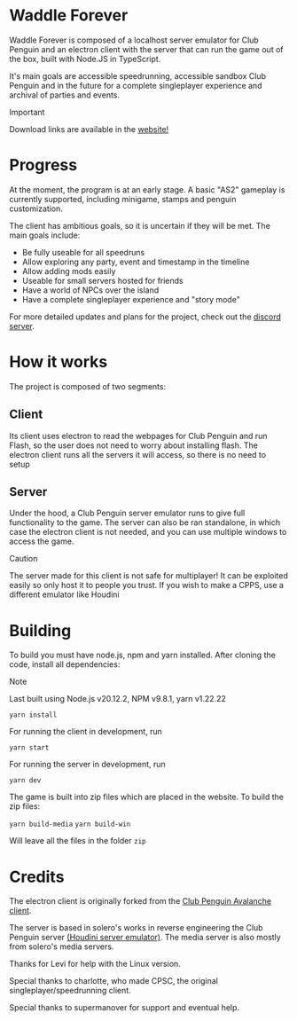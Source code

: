 # Waddle Forever

Waddle Forever is composed of a localhost server emulator for Club Penguin and an electron client with the server that can run the game out of the box, built with Node.JS in TypeScript.

It's main goals are accessible speedrunning, accessible sandbox Club Penguin and in the future for a complete singleplayer experience and archival of parties and events.

> [!IMPORTANT]  
> Download links are available in the [website!](https://waddleforever.com/)

# Progress

At the moment, the program is at an early stage. A basic "AS2" gameplay is currently supported, including minigame, stamps and penguin customization.

The client has ambitious goals, so it is uncertain if they will be met. The main goals include:

* Be fully useable for all speedruns
* Allow exploring any party, event and timestamp in the timeline
* Allow adding mods easily
* Useable for small servers hosted for friends
* Have a world of NPCs over the island
* Have a complete singleplayer experience and "story mode"

For more detailed updates and plans for the project, check out the [discord server](https://discord.gg/URHXm3cFv5).

# How it works

The project is composed of two segments:

## Client

Its client uses electron to read the webpages for Club Penguin and run Flash, so the user does not need to worry about installing flash. The electron client runs all the servers it will access, so there is no need to setup

## Server

Under the hood, a Club Penguin server emulator runs to give full functionality to the game. The server can also be ran standalone, in which case the electron client is not needed, and you can use multiple windows to access the game.

> [!CAUTION]
> The server made for this client is not safe for multiplayer! It can be exploited easily so only host it to people you trust.
> If you wish to make a CPPS, use a different emulator like Houdini

# Building

To build you must have node.js, npm and yarn installed. After cloning the code, install all dependencies:

> [!NOTE]  
> Last built using Node.js v20.12.2, NPM v9.8.1, yarn v1.22.22

```yarn install```

For running the client in development, run

```yarn start```

For running the server in development, run

```yarn dev```

The game is built into zip files which are placed in the website. To build the zip files:

```yarn build-media```
```yarn build-win```

Will leave all the files in the folder `zip`

# Credits

The electron client is originally forked from the [Club Penguin Avalanche client](https://github.com/Club-Penguin-Avalanche/CPA-Client).

The server is based in solero's works in reverse engineering the Club Penguin server [(Houdini server emulator)](https://github.com/solero/houdini). The media server is also mostly from solero's media servers.

Thanks for Levi for help with the Linux version.

Special thanks to charlotte, who made CPSC, the original singleplayer/speedrunning client.

Special thanks to supermanover for support and eventual help.
